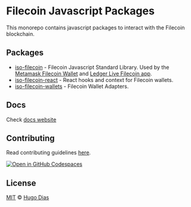 # Filecoin Javascript Packages

This monorepo contains javascript packages to interact with the Filecoin blockchain.

## Packages

- [iso-filecoin](https://github.com/hugomrdias/filecoin/tree/main/packages/iso-filecoin) - Filecoin Javascript Standard Library. Used by the [Metamask Filecoin Wallet](https://github.com/filecoin-project/filsnap) and [Ledger Live Filecoin app](https://www.ledger.com/coin/wallet/filecoin).
- [iso-filecoin-react](https://github.com/hugomrdias/filecoin/tree/main/packages/iso-filecoin-react) - React hooks and context for Filecoin wallets.
- [iso-filecoin-wallets](https://github.com/hugomrdias/filecoin/tree/main/packages/iso-filecoin-wallets) - Filecoin Wallet Adapters.

## Docs

Check [docs website](https://filecoin.hugomrdias.dev)

## Contributing

Read contributing guidelines [here](.github/CONTRIBUTING.md).

[![Open in GitHub Codespaces](https://github.com/codespaces/badge.svg)](https://codespaces.new/hugomrdias/filecoin)

## License

[MIT](./license) © [Hugo Dias](http://hugodias.me)